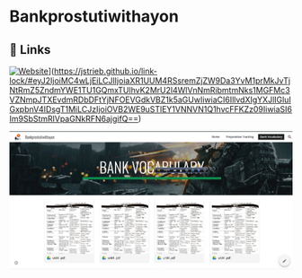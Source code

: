# Bankprostutiwithayon
## 🔗 Links
[![Website](https://img.shields.io/badge/my_portfolio-000?style=for-the-badge&logo=ko-fi&logoColor=white)]([https://sites.google.com/view/bankprostutiwithayon/home/)](https://jstrieb.github.io/link-lock/#eyJ2IjoiMC4wLjEiLCJlIjoiaXR1UUM4RSsremZjZW9Da3YvM1prMkJvTjNtRmZ5ZndmYWE1TU1GQmxTUlhvK2MrU2l4WlVnNmRibmtmNks1MGFMc3VZNmpJTXEvdmRDbDFtYjNFOEVGdkVBZ1k5aGUwIiwiaCI6IllvdXIgYXJlIGluIGxpbnV4IDsgT1MiLCJzIjoiOVB2WE9uSTlEY1VNNVN1Q1hvcFFKZz09IiwiaSI6Im9SbStmRlVpaGNkRFN6ajgifQ==)

![Logo](https://github.com/ayonthakur/Bankprostutiwithayon/blob/main/1.1.png?raw=true)




